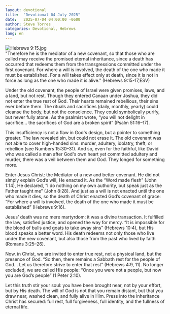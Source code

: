 ```yaml
---
layout: devotional
title:  "Devotional 04 July 2025"
date:   2025-07-04 04:00:00 -0600
author: Steve Torres
categories: Devotional, Hebrews
lang: en
---
```

<img src="https://sitemedia.esteeb.com/file/esteebcomsitemedia/devotional_images/Hebrews/Heb-9_15.jpg?raw=true" alt="Hebrews 9:15.jpg" style="max-width: 100%; height: auto;">

<div class="scripture">
   "Therefore he is the mediator of a new covenant, so that those who are called may receive the promised eternal inheritance, since a death has occurred that redeems them from the transgressions committed under the first covenant. For where a will is involved, the death of the one who made it must be established. For a will takes effect only at death, since it is not in force as long as the one who made it is alive." (Hebrews 9:15-17,ESV)
</div>

Under the old covenant, the people of Israel were given promises, laws, and a land, but not rest. Though they entered Canaan under Joshua, they did not enter the true rest of God. Their hearts remained rebellious, their sins ever before them. The rituals and sacrifices (daily, monthly, yearly) could cleanse the body, but not the conscience. They could symbolically purify, but never fully atone. As the psalmist wrote, “you will not delight in sacrifice... the sacrifices of God are a broken spirit” (Psalm 51:16–17).

This insufficiency is not a flaw in God's design, but a pointer to something greater. The law revealed sin, but could not erase it. The old covenant was not able to cover high-handed sins: murder, adultery, idolatry, theft, or rebellion (see Numbers 15:30–31). And so, even for the faithful, like David who was called a man after God's own heart yet committed adultery and murder, there was a veil between them and God. They longed for something more.

Enter Jesus Christ: the Mediator of a new and better covenant. He did not simply explain God’s will, He enacted it. As the “Word made flesh” (John 1:14), He declared, “I do nothing on my own authority, but speak just as the Father taught me” (John 8:28). And just as a will is not enacted until the one who made it dies, so the death of Christ enacted God’s covenant of grace: “For where a will is involved, the death of the one who made it must be established” (Hebrews 9:16).

Jesus’ death was no mere martyrdom: it was a divine transaction. It fulfilled the law, satisfied justice, and opened the way for mercy. “It is impossible for the blood of bulls and goats to take away sins” (Hebrews 10:4), but His blood speaks a better word. His death redeems not only those who live under the new covenant, but also those from the past who lived by faith (Romans 3:25–26).

Now, in Christ, we are invited to enter true rest, not a physical land, but the presence of God. “So then, there remains a Sabbath rest for the people of God... Let us therefore strive to enter that rest” (Hebrews 4:9, 11). No longer excluded, we are called His people: “Once you were not a people, but now you are God’s people” (1 Peter 2:10).

Let this truth stir your soul: you have been brought near, not by your effort, but by His death. The will of God is not that you remain distant, but that you draw near, washed clean, and fully alive in Him. Press into the inheritance Christ has secured: full rest, full forgiveness, full identity, and the fullness of  eternal life.